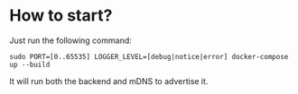 # How to start?
Just run the following command:
```
sudo PORT=[0..65535] LOGGER_LEVEL=[debug|notice|error] docker-compose up --build
```
It will run both the backend and mDNS to advertise it.
